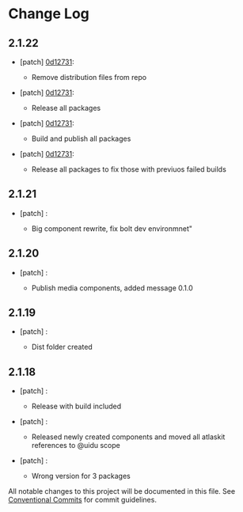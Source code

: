 # Change Log

## 2.1.22
- [patch] [0d12731](https://github.org/uidu-org/guidu/commits/0d12731):

  - Remove distribution files from repo
- [patch] [0d12731](https://github.org/uidu-org/guidu/commits/0d12731):

  - Release all packages
- [patch] [0d12731](https://github.org/uidu-org/guidu/commits/0d12731):

  - Build and publish all packages
- [patch] [0d12731](https://github.org/uidu-org/guidu/commits/0d12731):

  - Release all packages to fix those with previuos failed builds

## 2.1.21
- [patch] :

  - Big component rewrite, fix bolt dev environmnet"

## 2.1.20
- [patch] :

  - Publish media components, added message 0.1.0

## 2.1.19
- [patch] :

  - Dist folder created

## 2.1.18
- [patch] :

  - Release with build included
- [patch] :

  - Released newly created components and moved all atlaskit references to @uidu scope
- [patch] :

  - Wrong version for 3 packages

All notable changes to this project will be documented in this file.
See [Conventional Commits](https://conventionalcommits.org) for commit guidelines.
